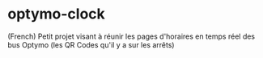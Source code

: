 # optymo-clock
(French) Petit projet visant à réunir les pages d'horaires en temps réel des bus Optymo (les QR Codes qu'il y a sur les arrêts)
